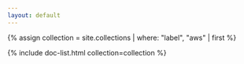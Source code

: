 ```yaml
---
layout: default
---
```


{% assign collection = site.collections | where: "label", "aws" | first %}

{% include doc-list.html collection=collection %}

